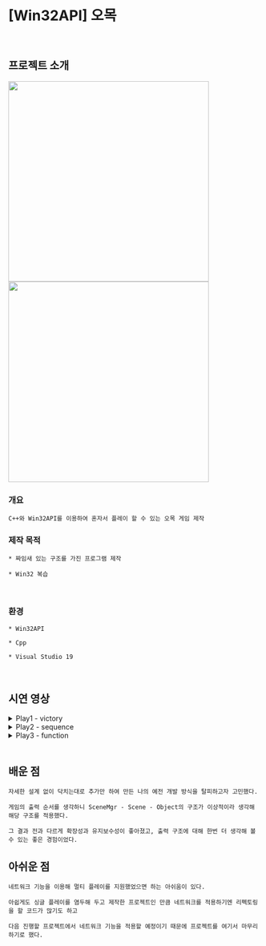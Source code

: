 # [Win32API] 오목
<br>

## 프로젝트 소개
<div>
<img width="400" src="https://github.com/parkSihyeong46/Omok/blob/main/README_Image/Play1.PNG?raw=true"/>
<img width="400" src="https://github.com/parkSihyeong46/Omok/blob/main/README_Image/Play2.PNG?raw=true"/>
</div>

### 개요
```
C++와 Win32API를 이용하여 혼자서 플레이 할 수 있는 오목 게임 제작
```

### 제작 목적
```
* 짜임새 있는 구조를 가진 프로그램 제작

* Win32 복습
```

<br>

### 환경
```
* Win32API

* Cpp

* Visual Studio 19
```

<br>

## 시연 영상
<details>
  <summary>Play1 - victory</summary>
  <img width="976" src="https://github.com/parkSihyeong46/Omok/blob/main/README_Image/cut1.gif?raw=true"/>
</details>
<details>
  <summary>Play2 - sequence</summary>
  <img width="976" src="https://github.com/parkSihyeong46/Omok/blob/main/README_Image/cut2.gif?raw=true"/>
</details>
<details>
  <summary>Play3 - function</summary>
  <img width="976" src="https://github.com/parkSihyeong46/Omok/blob/main/README_Image/cut3.gif?raw=true"/>
</details>

<br>

## 배운 점
```
자세한 설계 없이 닥치는대로 추가만 하여 만든 나의 예전 개발 방식을 탈피하고자 고민했다.

게임의 출력 순서를 생각하니 SceneMgr - Scene - Object의 구조가 이상적이라 생각해 해당 구조를 적용했다.

그 결과 전과 다르게 확장성과 유지보수성이 좋아졌고, 출력 구조에 대해 한번 더 생각해 볼 수 있는 좋은 경험이었다.
```

## 아쉬운 점
```
네트워크 기능을 이용해 멀티 플레이를 지원했었으면 하는 아쉬움이 있다.

아쉽게도 싱글 플레이를 염두해 두고 제작한 프로젝트인 만큼 네트워크를 적용하기엔 리펙토링을 할 코드가 많기도 하고

다음 진행할 프로젝트에서 네트워크 기능을 적용할 예정이기 때문에 프로젝트를 여기서 마무리 하기로 했다.
```
